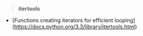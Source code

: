 > __itertools__

* [Functions creating iterators for efficient looping] (https://docs.python.org/3.3/library/itertools.html)
